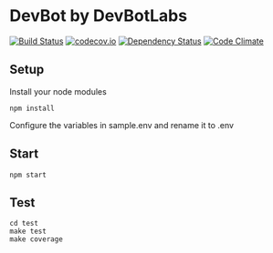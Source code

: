 # DevBot by DevBotLabs

[![Build Status](https://travis-ci.org/devbotlabs/devbot.svg?branch=master)](https://travis-ci.org/devbotlabs/devbot)
[![codecov.io](https://codecov.io/github/devbotlabs/devbot/coverage.svg?branch=master)](https://codecov.io/github/devbotlabs/devbot?branch=master)
[![Dependency Status](https://gemnasium.com/devbotlabs/devbot.svg)](https://gemnasium.com/devbotlabs/devbot)
[![Code Climate](https://codeclimate.com/github/devbotlabs/devbot/badges/gpa.svg)](https://codeclimate.com/github/devbotlabs/devbot)

## Setup

Install your node modules
```
npm install
```
Configure the variables in sample.env and rename it to .env

## Start

```
npm start
```

## Test

```
cd test
make test
make coverage
```
